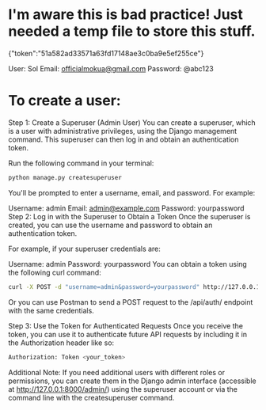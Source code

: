 # I'm aware this is bad practice! Just needed a temp file to store this stuff.

{"token":"51a582ad33571a63fd17148ae3c0ba9e5ef255ce"}

User: Sol
Email: officialmokua@gmail.com
Password: @abc123

# To create a user:

Step 1: Create a Superuser (Admin User)
You can create a superuser, which is a user with administrative privileges, using the Django management command. This superuser can then log in and obtain an authentication token.

Run the following command in your terminal:

```bash
python manage.py createsuperuser
```

You'll be prompted to enter a username, email, and password. For example:

Username: admin
Email: admin@example.com
Password: yourpassword
Step 2: Log in with the Superuser to Obtain a Token
Once the superuser is created, you can use the username and password to obtain an authentication token.

For example, if your superuser credentials are:

Username: admin
Password: yourpassword
You can obtain a token using the following curl command:

```bash
curl -X POST -d "username=admin&password=yourpassword" http://127.0.0.1:8000/api/auth/
```

Or you can use Postman to send a POST request to the /api/auth/ endpoint with the same credentials.

Step 3: Use the Token for Authenticated Requests
Once you receive the token, you can use it to authenticate future API requests by including it in the Authorization header like so:

```bash
Authorization: Token <your_token>
```

Additional Note:
If you need additional users with different roles or permissions, you can create them in the Django admin interface (accessible at http://127.0.0.1:8000/admin/) using the superuser account or via the command line with the createsuperuser command.